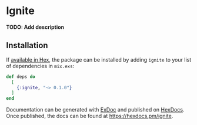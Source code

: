 # Ignite

**TODO: Add description**

## Installation

If [available in Hex](https://hex.pm/docs/publish), the package can be installed
by adding `ignite` to your list of dependencies in `mix.exs`:

```elixir
def deps do
  [
    {:ignite, "~> 0.1.0"}
  ]
end
```

Documentation can be generated with [ExDoc](https://github.com/elixir-lang/ex_doc)
and published on [HexDocs](https://hexdocs.pm). Once published, the docs can
be found at <https://hexdocs.pm/ignite>.

